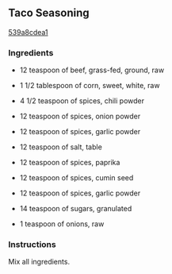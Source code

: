 ## Taco Seasoning

[539a8cdea1](http://www.food.com/recipe/taco-seasoning-268682)

### Ingredients

 - 12 teaspoon of beef, grass-fed, ground, raw

 - 1 1/2 tablespoon of corn, sweet, white, raw

 - 4 1/2 teaspoon of spices, chili powder

 - 12 teaspoon of spices, onion powder

 - 12 teaspoon of spices, garlic powder

 - 12 teaspoon of salt, table

 - 12 teaspoon of spices, paprika

 - 12 teaspoon of spices, cumin seed

 - 12 teaspoon of spices, garlic powder

 - 14 teaspoon of sugars, granulated

 - 1 teaspoon of onions, raw

### Instructions

Mix all ingredients.